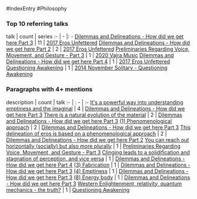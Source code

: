 #IndexEntry #Philosophy

### Top 10 referring talks
talk | count | series
:- | - |: -
<a data-href="Dilemmas and Delineations - How did we get here Part 3" href="Dilemmas+and+Delineations+-+How+did+we+get+here+Part+3" class="internal-link">Dilemmas and Delineations - How did we get here Part 3</a> | 11 | <a data-href="2017 Eros Unfettered" href="2017+Eros+Unfettered" class="internal-link">2017 Eros Unfettered</a>
<a data-href="Dilemmas and Delineations - How did we get here Part 2" href="Dilemmas+and+Delineations+-+How+did+we+get+here+Part+2" class="internal-link">Dilemmas and Delineations - How did we get here Part 2</a> | 2 | <a data-href="2017 Eros Unfettered" href="2017+Eros+Unfettered" class="internal-link">2017 Eros Unfettered</a>
<a data-href="Preliminaries Regarding Voice, Movement, and Gesture - Part 3" href="Preliminaries+Regarding+Voice%2C+Movement%2C+and+Gesture+-+Part+3" class="internal-link">Preliminaries Regarding Voice, Movement, and Gesture - Part 3</a> | 1 | <a data-href="2020 Vajra Music" href="2020+Vajra+Music" class="internal-link">2020 Vajra Music</a>
<a data-href="Dilemmas and Delineations - How did we get here Part 4" href="Dilemmas+and+Delineations+-+How+did+we+get+here+Part+4" class="internal-link">Dilemmas and Delineations - How did we get here Part 4</a> | 1 | <a data-href="2017 Eros Unfettered" href="2017+Eros+Unfettered" class="internal-link">2017 Eros Unfettered</a>
<a data-href="Questioning Awakening" href="Questioning+Awakening" class="internal-link">Questioning Awakening</a> | 1 | <a data-href="2014 November Solitary - Questioning Awakening" href="2014+November+Solitary+-+Questioning+Awakening" class="internal-link">2014 November Solitary - Questioning Awakening</a>

### Paragraphs with 4+ mentions
description | count | talk
:- | : - | :-
<a aria-label-position="top" aria-label="Dilemmas and Delineations - How did we get here Part 3 > Its a powerful way into understanding emptiness and the imaginal" data-href="Dilemmas and Delineations - How did we get here Part 3#It's a powerful way into understanding emptiness and the imaginal" href="Dilemmas+and+Delineations+-+How+did+we+get+here+Part+3#It%27s+a+powerful+way+into+understanding+emptiness+and+the+imaginal" class="internal-link">It&#x27;s a powerful way into understanding emptiness and the imaginal</a> | 4 | <a data-href="Dilemmas and Delineations - How did we get here Part 3" href="Dilemmas+and+Delineations+-+How+did+we+get+here+Part+3" class="internal-link">Dilemmas and Delineations - How did we get here Part 3</a>
<a aria-label-position="top" aria-label="Dilemmas and Delineations - How did we get here Part 3 > There is a natural evolution of the material" data-href="Dilemmas and Delineations - How did we get here Part 3#There is a natural evolution of the material" href="Dilemmas+and+Delineations+-+How+did+we+get+here+Part+3#There+is+a+natural+evolution+of+the+material" class="internal-link">There is a natural evolution of the material</a> | 2 | <a data-href="Dilemmas and Delineations - How did we get here Part 3" href="Dilemmas+and+Delineations+-+How+did+we+get+here+Part+3" class="internal-link">Dilemmas and Delineations - How did we get here Part 3</a>
<a aria-label-position="top" aria-label="Dilemmas and Delineations - How did we get here Part 3 > 1 Phenomenological approach" data-href="Dilemmas and Delineations - How did we get here Part 3#1 Phenomenological approach" href="Dilemmas+and+Delineations+-+How+did+we+get+here+Part+3#1+Phenomenological+approach" class="internal-link">(1) Phenomenological approach</a> | 2 | <a data-href="Dilemmas and Delineations - How did we get here Part 3" href="Dilemmas+and+Delineations+-+How+did+we+get+here+Part+3" class="internal-link">Dilemmas and Delineations - How did we get here Part 3</a>
<a aria-label-position="top" aria-label="Dilemmas and Delineations - How did we get here Part 2 > This delineation of eros is based on a phenomenological approach" data-href="Dilemmas and Delineations - How did we get here Part 2#This delineation of eros is based on a phenomenological approach" href="Dilemmas+and+Delineations+-+How+did+we+get+here+Part+2#This+delineation+of+eros+is+based+on+a+phenomenological+approach" class="internal-link">This delineation of eros is based on a phenomenological approach</a> | 2 | <a data-href="Dilemmas and Delineations - How did we get here Part 2" href="Dilemmas+and+Delineations+-+How+did+we+get+here+Part+2" class="internal-link">Dilemmas and Delineations - How did we get here Part 2</a>
<a aria-label-position="top" aria-label="Preliminaries Regarding Voice, Movement, and Gesture - Part 3 > You can reach out horizontally socially but also more plurally" data-href="Preliminaries Regarding Voice, Movement, and Gesture - Part 3#You can reach out horizontally socially but also more plurally" href="Preliminaries+Regarding+Voice%2C+Movement%2C+and+Gesture+-+Part+3#You+can+reach+out+horizontally+socially+but+also+more+plurally" class="internal-link">You can reach out horizontally (socially) but also more plurally</a> | 1 | <a data-href="Preliminaries Regarding Voice, Movement, and Gesture - Part 3" href="Preliminaries+Regarding+Voice%2C+Movement%2C+and+Gesture+-+Part+3" class="internal-link">Preliminaries Regarding Voice, Movement, and Gesture - Part 3</a>
<a aria-label-position="top" aria-label="Dilemmas and Delineations - How did we get here Part 4 > Clinging leads to a solidification and stagnation of perception and vice versa" data-href="Dilemmas and Delineations - How did we get here Part 4#Clinging leads to a solidification and stagnation of perception and vice versa" href="Dilemmas+and+Delineations+-+How+did+we+get+here+Part+4#Clinging+leads+to+a+solidification+and+stagnation+of+perception+and+vice+versa" class="internal-link">Clinging leads to a solidification and stagnation of perception, and vice versa</a> | 1 | <a data-href="Dilemmas and Delineations - How did we get here Part 4" href="Dilemmas+and+Delineations+-+How+did+we+get+here+Part+4" class="internal-link">Dilemmas and Delineations - How did we get here Part 4</a>
<a aria-label-position="top" aria-label="Dilemmas and Delineations - How did we get here Part 3 > 3 Fabrication" data-href="Dilemmas and Delineations - How did we get here Part 3#3 Fabrication" href="Dilemmas+and+Delineations+-+How+did+we+get+here+Part+3#3+Fabrication" class="internal-link">(3) Fabrication</a> | 1 | <a data-href="Dilemmas and Delineations - How did we get here Part 3" href="Dilemmas+and+Delineations+-+How+did+we+get+here+Part+3" class="internal-link">Dilemmas and Delineations - How did we get here Part 3</a>
<a aria-label-position="top" aria-label="Dilemmas and Delineations - How did we get here Part 3 > 4 Emptiness" data-href="Dilemmas and Delineations - How did we get here Part 3#4 Emptiness" href="Dilemmas+and+Delineations+-+How+did+we+get+here+Part+3#4+Emptiness" class="internal-link">(4) Emptiness</a> | 1 | <a data-href="Dilemmas and Delineations - How did we get here Part 3" href="Dilemmas+and+Delineations+-+How+did+we+get+here+Part+3" class="internal-link">Dilemmas and Delineations - How did we get here Part 3</a>
<a aria-label-position="top" aria-label="Dilemmas and Delineations - How did we get here Part 3 > 8 Energy body" data-href="Dilemmas and Delineations - How did we get here Part 3#8 Energy body" href="Dilemmas+and+Delineations+-+How+did+we+get+here+Part+3#8+Energy+body" class="internal-link">(8) Energy body</a> | 1 | <a data-href="Dilemmas and Delineations - How did we get here Part 3" href="Dilemmas+and+Delineations+-+How+did+we+get+here+Part+3" class="internal-link">Dilemmas and Delineations - How did we get here Part 3</a>
<a aria-label-position="top" aria-label="Questioning Awakening > Western Enlightenment relativity quantum mechanics - the truth" data-href="Questioning Awakening#Western Enlightenment relativity quantum mechanics - the truth" href="Questioning+Awakening#Western+Enlightenment+relativity+quantum+mechanics+-+the+truth" class="internal-link">Western Enlightenment, relativity, quantum mechanics - the truth?</a> | 1 | <a data-href="Questioning Awakening" href="Questioning+Awakening" class="internal-link">Questioning Awakening</a>

